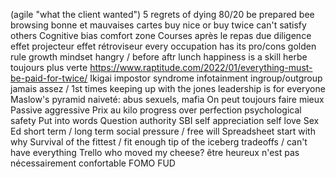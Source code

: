 
(agile "what the client wanted")
5 regrets of dying
80/20
be prepared
bee browsing
bonne et mauvaises cartes
buy nice or buy twice
can't satisfy others
Cognitive bias
comfort zone
Courses après le repas
due diligence
effet projecteur
effet rétroviseur
every occupation has its pro/cons
golden rule
growth mindset
hangry / before aftr lunch
happiness is a skill
herbe toujours plus verte
https://www.raptitude.com/2022/01/everything-must-be-paid-for-twice/
Ikigai
impostor syndrome
infotainment
ingroup/outgroup
jamais assez / 1st times
keeping up with the jones
leadership is for everyone
Maslow's pyramid
naiveté: abus sexuels, mafia
On peut toujours faire mieux
Passive aggressive
Prix au kilo
progress over perfection
psychological safety
Put into words
Question authority
SBI
self appreciation
self love
Sex Ed
short term / long term
social pressure / free will
Spreadsheet
start with why
Survival of the fittest / fit enough
tip of the iceberg
tradeoffs / can't have everything
Trello
who moved my cheese?
être heureux n'est pas nécessairement confortable
FOMO
FUD
